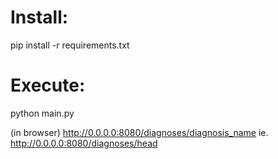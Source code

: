 
Install:
=============
pip install -r requirements.txt

Execute:
=============
python main.py

(in browser)
http://0.0.0.0:8080/diagnoses/diagnosis_name
ie. http://0.0.0.0:8080/diagnoses/head
